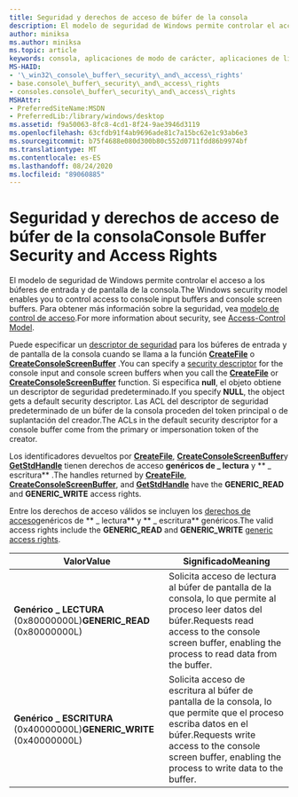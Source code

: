 ```yaml
---
title: Seguridad y derechos de acceso de búfer de la consola
description: El modelo de seguridad de Windows permite controlar el acceso a los búferes de entrada y de pantalla de la consola. Para obtener más información sobre la seguridad, vea modelo de control de acceso.
author: miniksa
ms.author: miniksa
ms.topic: article
keywords: consola, aplicaciones de modo de carácter, aplicaciones de línea de comandos, aplicaciones de terminal, API de consola
MS-HAID:
- '\_win32\_console\_buffer\_security\_and\_access\_rights'
- base.console\_buffer\_security\_and\_access\_rights
- consoles.console\_buffer\_security\_and\_access\_rights
MSHAttr:
- PreferredSiteName:MSDN
- PreferredLib:/library/windows/desktop
ms.assetid: f9a50063-8fc8-4cd1-8f24-9ae3946d3119
ms.openlocfilehash: 63cfdb91f4ab9696ade81c7a15bc62e1c93ab6e3
ms.sourcegitcommit: b75f4688e080d300b80c552d0711fdd86b9974bf
ms.translationtype: MT
ms.contentlocale: es-ES
ms.lasthandoff: 08/24/2020
ms.locfileid: "89060885"
---
```

# <a name="console-buffer-security-and-access-rights"></a><span data-ttu-id="bf2c3-105">Seguridad y derechos de acceso de búfer de la consola</span><span class="sxs-lookup"><span data-stu-id="bf2c3-105">Console Buffer Security and Access Rights</span></span>


<span data-ttu-id="bf2c3-106">El modelo de seguridad de Windows permite controlar el acceso a los búferes de entrada y de pantalla de la consola.</span><span class="sxs-lookup"><span data-stu-id="bf2c3-106">The Windows security model enables you to control access to console input buffers and console screen buffers.</span></span> <span data-ttu-id="bf2c3-107">Para obtener más información sobre la seguridad, vea [modelo de control de acceso](https://msdn.microsoft.com/library/windows/desktop/aa374876).</span><span class="sxs-lookup"><span data-stu-id="bf2c3-107">For more information about security, see [Access-Control Model](https://msdn.microsoft.com/library/windows/desktop/aa374876).</span></span>

<span data-ttu-id="bf2c3-108">Puede especificar un [descriptor de seguridad](https://msdn.microsoft.com/library/windows/desktop/aa379563) para los búferes de entrada y de pantalla de la consola cuando se llama a la función [**CreateFile**](https://msdn.microsoft.com/library/windows/desktop/aa363858) o [**CreateConsoleScreenBuffer**](createconsolescreenbuffer.md) .</span><span class="sxs-lookup"><span data-stu-id="bf2c3-108">You can specify a [security descriptor](https://msdn.microsoft.com/library/windows/desktop/aa379563) for the console input and console screen buffers when you call the [**CreateFile**](https://msdn.microsoft.com/library/windows/desktop/aa363858) or [**CreateConsoleScreenBuffer**](createconsolescreenbuffer.md) function.</span></span> <span data-ttu-id="bf2c3-109">Si especifica **null**, el objeto obtiene un descriptor de seguridad predeterminado.</span><span class="sxs-lookup"><span data-stu-id="bf2c3-109">If you specify **NULL**, the object gets a default security descriptor.</span></span> <span data-ttu-id="bf2c3-110">Las ACL del descriptor de seguridad predeterminado de un búfer de la consola proceden del token principal o de suplantación del creador.</span><span class="sxs-lookup"><span data-stu-id="bf2c3-110">The ACLs in the default security descriptor for a console buffer come from the primary or impersonation token of the creator.</span></span>

<span data-ttu-id="bf2c3-111">Los identificadores devueltos por [**CreateFile**](https://msdn.microsoft.com/library/windows/desktop/aa363858), [**CreateConsoleScreenBuffer**](createconsolescreenbuffer.md)y [**GetStdHandle**](getstdhandle.md) tienen derechos de acceso **genéricos de \_ lectura** y \*\* \_ escritura\*\* .</span><span class="sxs-lookup"><span data-stu-id="bf2c3-111">The handles returned by [**CreateFile**](https://msdn.microsoft.com/library/windows/desktop/aa363858), [**CreateConsoleScreenBuffer**](createconsolescreenbuffer.md), and [**GetStdHandle**](getstdhandle.md) have the **GENERIC\_READ** and **GENERIC\_WRITE** access rights.</span></span>

<span data-ttu-id="bf2c3-112">Entre los derechos de acceso válidos se incluyen los [derechos de acceso](https://msdn.microsoft.com/library/windows/desktop/aa446632)genéricos de \*\* \_ lectura\*\* y \*\* \_ escritura\*\* genéricos.</span><span class="sxs-lookup"><span data-stu-id="bf2c3-112">The valid access rights include the **GENERIC\_READ** and **GENERIC\_WRITE** [generic access rights](https://msdn.microsoft.com/library/windows/desktop/aa446632).</span></span>


| <span data-ttu-id="bf2c3-113">Valor</span><span class="sxs-lookup"><span data-stu-id="bf2c3-113">Value</span></span>                            | <span data-ttu-id="bf2c3-114">Significado</span><span class="sxs-lookup"><span data-stu-id="bf2c3-114">Meaning</span></span>                                                                                               |
|----------------------------------|-------------------------------------------------------------------------------------------------------|
| <span data-ttu-id="bf2c3-115">**Genérico \_ LECTURA** (0x80000000L)</span><span class="sxs-lookup"><span data-stu-id="bf2c3-115">**GENERIC\_READ** (0x80000000L)</span></span>  | <span data-ttu-id="bf2c3-116">Solicita acceso de lectura al búfer de pantalla de la consola, lo que permite al proceso leer datos del búfer.</span><span class="sxs-lookup"><span data-stu-id="bf2c3-116">Requests read access to the console screen buffer, enabling the process to read data from the buffer.</span></span> |
| <span data-ttu-id="bf2c3-117">**Genérico \_ ESCRITURA** (0x40000000L)</span><span class="sxs-lookup"><span data-stu-id="bf2c3-117">**GENERIC\_WRITE** (0x40000000L)</span></span> | <span data-ttu-id="bf2c3-118">Solicita acceso de escritura al búfer de pantalla de la consola, lo que permite que el proceso escriba datos en el búfer.</span><span class="sxs-lookup"><span data-stu-id="bf2c3-118">Requests write access to the console screen buffer, enabling the process to write data to the buffer.</span></span> |










